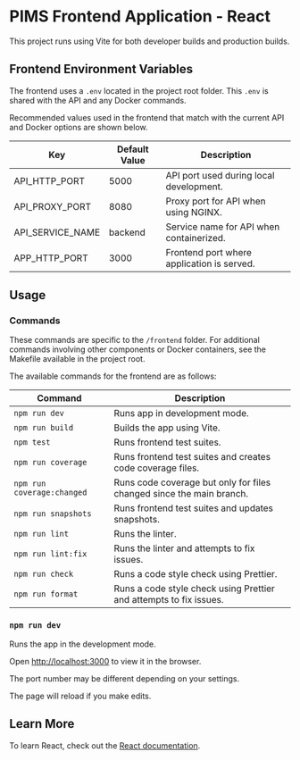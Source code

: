 # PIMS Frontend Application - React

This project runs using Vite for both developer builds and production builds.

## Frontend Environment Variables

The frontend uses a `.env` located in the project root folder. This `.env` is shared with the API and any Docker commands.

Recommended values used in the frontend that match with the current API and Docker options are shown below.

| Key                | Default Value | Description                                |
| ---                | ---           | ---                                        |
| API_HTTP_PORT      | 5000          | API port used during local development.    |
| API_PROXY_PORT     | 8080          | Proxy port for API when using NGINX.       |
| API_SERVICE_NAME   | backend       | Service name for API when containerized.   |
| APP_HTTP_PORT      | 3000          | Frontend port where application is served. |

## Usage

### Commands

These commands are specific to the `/frontend` folder. For additional commands involving other components or Docker containers, see the Makefile available in the project root.

The available commands for the frontend are as follows:

| Command                    | Description                                                              |
| -------------------------- | ------------------------------------------------------------------------ |
| `npm run dev`                  | Runs app in development mode. |
| `npm run build` | Builds the app using Vite. |
| `npm test`                   | Runs frontend test suites.                                               |
| `npm run coverage`             | Runs frontend test suites and creates code coverage files.                         |
| `npm run coverage:changed`             | Runs code coverage but only for files changed since the main branch.                         |
| `npm run snapshots`             | Runs frontend test suites and updates snapshots.                         |
| `npm run lint`               | Runs the linter.                                                         |
| `npm run lint:fix`               | Runs the linter and attempts to fix issues.                                                         |
| `npm run check`               | Runs a code style check using Prettier.                                                         |
| `npm run format`             | Runs a code style check using Prettier and attempts to fix issues.                                                         |

### `npm run dev`

Runs the app in the development mode.

Open [http://localhost:3000](http://localhost:3000) to view it in the browser.

The port number may be different depending on your settings.

The page will reload if you make edits.

## Learn More

To learn React, check out the [React documentation](https://reactjs.org/).
